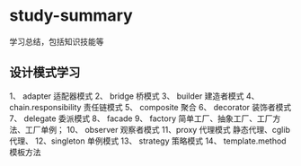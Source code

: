 # study-summary
学习总结，包括知识技能等

## 设计模式学习
1、 adapter 适配器模式
2、 bridge 桥模式
3、 builder 建造者模式
4、 chain.responsibility 责任链模式
5、 composite  聚合
6、 decorator  装饰者模式
7、 delegate 委派模式
8、 facade 
9、 factory 简单工厂、抽象工厂、工厂方法、工厂单例；
10、 observer 观察者模式
11、proxy 代理模式  静态代理、cglib 代理、
12、singleton 单例模式
13、 strategy 策略模式
14、 template.method  模板方法
